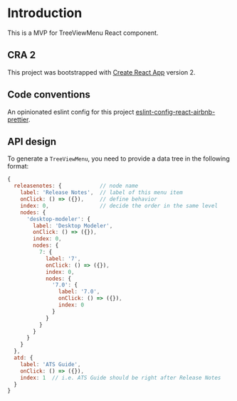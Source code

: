 # Introduction

This is a MVP for TreeViewMenu React component.

## CRA 2

This project was bootstrapped with [Create React App](https://github.com/facebook/create-react-app) version 2.

## Code conventions

An opinionated eslint config for this project [eslint-config-react-airbnb-prettier](https://github.com/iannbing/eslint-config-react-airbnb-prettier).

## API design

To generate a `TreeViewMenu`, you need to provide a data tree in the following format:

```javascript
{
  releasenotes: {            // node name
    label: 'Release Notes',  // label of this menu item
    onClick: () => ({}),     // define behavior
    index: 0,                // decide the order in the same level
    nodes: {
      'desktop-modeler': {
        label: 'Desktop Modeler',
        onClick: () => ({}),
        index: 0,
        nodes: {
          7: {
            label: '7',
            onClick: () => ({}),
            index: 0,
            nodes: {
              '7.0': {
                label: '7.0',
                onClick: () => ({}),
                index: 0
              }
            }
          }
        }
      }
    }
  },
  atd: {
    label: 'ATS Guide',
    onClick: () => ({}),
    index: 1  // i.e. ATS Guide should be right after Release Notes
  }
}

```
